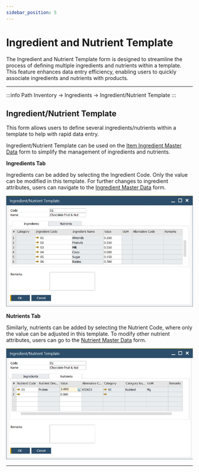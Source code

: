 ```yaml
---
sidebar_position: 5
---
```


# Ingredient and Nutrient Template

The Ingredient and Nutrient Template form is designed to streamline the process of defining multiple ingredients and nutrients within a template. This feature enhances data entry efficiency, enabling users to quickly associate ingredients and nutrients with products.

---

:::info Path
    Inventory → Ingredients → Ingredient/Nutrient Template
:::

## Ingredient/Nutrient Template

This form allows users to define several ingredients/nutrients within a template to help with rapid data entry.

Ingredient/Nutrient Template can be used on the [Item Ingredient Master Data](./item-ingredient-master-data.md) form to simplify the management of ingredients and nutrients.

**Ingredients Tab**

Ingredients can be added by selecting the Ingredient Code. Only the value can be modified in this template. For further changes to ingredient attributes, users can navigate to the [Ingredient Master Data](./ingredient-master-data.md) form.

![Ingredient Nutrient Template](./media/ingredient-and-nutrient-template/ingredient-nutrient-template.webp)

**Nutrients Tab**

Similarly, nutrients can be added by selecting the Nutrient Code, where only the value can be adjusted in this template. To modify other nutrient attributes, users can go to the [Nutrient Master Data](./nutrient-master-data.md) form.

![Ingredient Nutrient Nutrients Template](./media/ingredient-and-nutrient-template/ingredient-nutrient-nutrients-template.webp)

---
